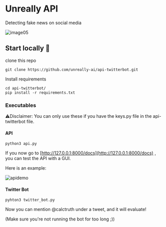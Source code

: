 # Unreally API
Detecting fake news on social media

![image05](https://user-images.githubusercontent.com/64489325/189522813-8cd8f4d9-8d00-4bbb-9cda-62a943836dc1.jpg)

## Start locally 🚀
clone this repo
```
git clone https://github.com/unreally-ai/api-twitterbot.git
```

Install requirements
```
cd api-twitterbot/
pip install -r requirements.txt
```

### Executables
⚠️Disclaimer: You can only use these if you have the keys.py file in the api-twitterbot file.
#### API
```
python3 api.py
```
If you now go to [http://127.0.0.1:8000/docs](http://127.0.0.1:8000/docs) , you can test the API with a GUI.

Here is an example:

![apidemo](https://user-images.githubusercontent.com/64489325/189544085-676a3f4c-1260-40b2-ad47-49644cf123d9.gif)

#### Twitter Bot
```
pyhton3 twitter_bot.py
```
Now you can mention @calctruth under a tweet, and it will evaluate!

(Make sure you're not running the bot for too long ;))
